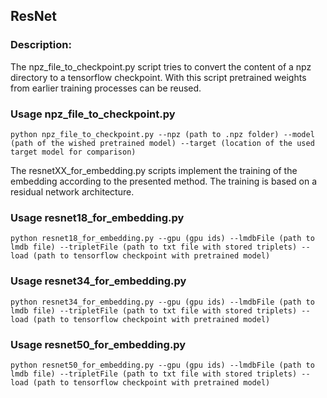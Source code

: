 ## ResNet

### Description:

The npz_file_to_checkpoint.py script tries to convert the content of a npz directory to a tensorflow checkpoint. With this script
pretrained weights from earlier training processes can be reused.
### Usage npz_file_to_checkpoint.py
```
python npz_file_to_checkpoint.py --npz (path to .npz folder) --model (path of the wished pretrained model) --target (location of the used target model for comparison)
```

The resnetXX_for_embedding.py scripts implement the training of the embedding according to the presented method.
The training is based on a residual network architecture.

### Usage resnet18_for_embedding.py
```
python resnet18_for_embedding.py --gpu (gpu ids) --lmdbFile (path to lmdb file) --tripletFile (path to txt file with stored triplets) --load (path to tensorflow checkpoint with pretrained model)
```

### Usage resnet34_for_embedding.py
```
python resnet34_for_embedding.py --gpu (gpu ids) --lmdbFile (path to lmdb file) --tripletFile (path to txt file with stored triplets) --load (path to tensorflow checkpoint with pretrained model)
```

### Usage resnet50_for_embedding.py
```
python resnet50_for_embedding.py --gpu (gpu ids) --lmdbFile (path to lmdb file) --tripletFile (path to txt file with stored triplets) --load (path to tensorflow checkpoint with pretrained model)
```
